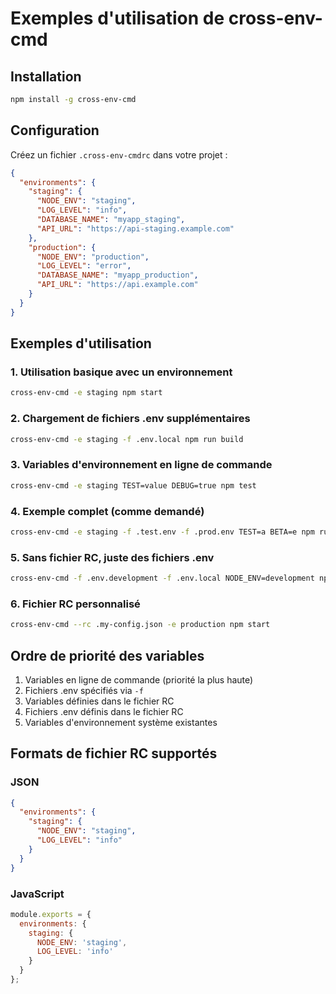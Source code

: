 # Exemples d'utilisation de cross-env-cmd

## Installation

```bash
npm install -g cross-env-cmd
```

## Configuration

Créez un fichier `.cross-env-cmdrc` dans votre projet :

```json
{
  "environments": {
    "staging": {
      "NODE_ENV": "staging",
      "LOG_LEVEL": "info",
      "DATABASE_NAME": "myapp_staging",
      "API_URL": "https://api-staging.example.com"
    },
    "production": {
      "NODE_ENV": "production",
      "LOG_LEVEL": "error",
      "DATABASE_NAME": "myapp_production",
      "API_URL": "https://api.example.com"
    }
  }
}
```

## Exemples d'utilisation

### 1. Utilisation basique avec un environnement

```bash
cross-env-cmd -e staging npm start
```

### 2. Chargement de fichiers .env supplémentaires

```bash
cross-env-cmd -e staging -f .env.local npm run build
```

### 3. Variables d'environnement en ligne de commande

```bash
cross-env-cmd -e staging TEST=value DEBUG=true npm test
```

### 4. Exemple complet (comme demandé)

```bash
cross-env-cmd -e staging -f .test.env -f .prod.env TEST=a BETA=e npm run deploy
```

### 5. Sans fichier RC, juste des fichiers .env

```bash
cross-env-cmd -f .env.development -f .env.local NODE_ENV=development npm start
```

### 6. Fichier RC personnalisé

```bash
cross-env-cmd --rc .my-config.json -e production npm start
```

## Ordre de priorité des variables

1. Variables en ligne de commande (priorité la plus haute)
2. Fichiers .env spécifiés via `-f`
3. Variables définies dans le fichier RC
4. Fichiers .env définis dans le fichier RC
5. Variables d'environnement système existantes

## Formats de fichier RC supportés

### JSON
```json
{
  "environments": {
    "staging": {
      "NODE_ENV": "staging",
      "LOG_LEVEL": "info"
    }
  }
}
```

### JavaScript
```javascript
module.exports = {
  environments: {
    staging: {
      NODE_ENV: 'staging',
      LOG_LEVEL: 'info'
    }
  }
};
```
